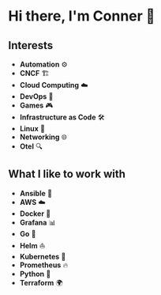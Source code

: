 # Hi there, I'm Conner 👋
## Interests
- **Automation** ⚙️
- **CNCF** 🏗️
- **Cloud Computing** ☁️
- **DevOps** 🤖
- **Games** 🎮
- **Infrastructure as Code** 🛠️
- **Linux** 🐧
- **Networking** 🌐
- **Otel** 🔍
## What I like to work with
- **Ansible** 📜
- **AWS** ☁️
- **Docker** 🐳
- **Grafana** 📊
- **Go** 🐹
- **Helm** ⛵
- **Kubernetes** 🚢
- **Prometheus** 🔥
- **Python** 🐍
- **Terraform** 🌍
